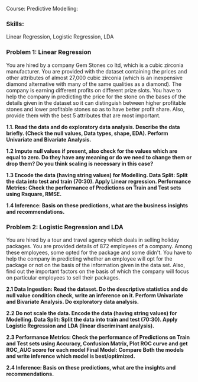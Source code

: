 
Course: Predictive Modelling:

### Skills: 
Linear Regression, Logistic Regression, LDA

### Problem 1: Linear Regression


You are hired by a company Gem Stones co ltd, which is a cubic zirconia manufacturer. You are provided with the dataset containing the prices and other attributes of almost 27,000 cubic zirconia (which is an inexpensive diamond alternative with many of the same qualities as a diamond). The company is earning different profits on different prize slots. You have to help the company in predicting the price for the stone on the bases of the details given in the dataset so it can distinguish between higher profitable stones and lower profitable stones so as to have better profit share. Also, provide them with the best 5 attributes that are most important.

**1.1. Read the data and do exploratory data analysis. Describe the data briefly. (Check the null values, Data types, shape, EDA). Perform Univariate and Bivariate Analysis.**

**1.2 Impute null values if present, also check for the values which are equal to zero. Do they have any meaning or do we need to change them or drop them? Do you think scaling is necessary in this case?**

**1.3 Encode the data (having string values) for Modelling. Data Split: Split the data into test and train (70:30). Apply Linear regression. Performance Metrics: Check the performance of Predictions on Train and Test sets using Rsquare, RMSE.**

**1.4 Inference: Basis on these predictions, what are the business insights and recommendations.**


### Problem 2: Logistic Regression and LDA


You are hired by a tour and travel agency which deals in selling holiday packages. You are provided details of 872 employees of a company. Among these employees, some opted for the package and some didn't. You have to help the company in predicting whether an employee will opt for the package or not on the basis of the information given in the data set. Also, find out the important factors on the basis of which the company will focus on particular employees to sell their packages.

**2.1 Data Ingestion: Read the dataset. Do the descriptive statistics and do null value condition check, write an inference on it. Perform Univariate and Bivariate Analysis. Do exploratory data analysis.**

**2.2 Do not scale the data. Encode the data (having string values) for Modelling. Data Split: Split the data into train and test (70:30). Apply Logistic Regression and LDA (linear discriminant analysis).**

**2.3 Performance Metrics: Check the performance of Predictions on Train and Test sets using Accuracy, Confusion Matrix, Plot ROC curve and get ROC_AUC score for each model Final Model: Compare Both the models and write inference which model is best/optimized.**

**2.4 Inference: Basis on these predictions, what are the insights and recommendations.**
